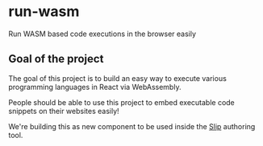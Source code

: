 # run-wasm

Run WASM based code executions in the browser easily

## Goal of the project

The goal of this project is to build an easy way to execute various programming languages in React via WebAssembly.

People should be able to use this project to embed executable code snippets on their websites easily!

We're building this as new component to be used inside the [Slip](https://www.slip.so) authoring tool.
